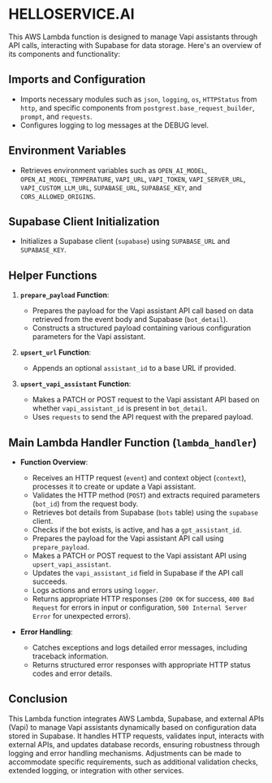# HELLOSERVICE.AI

This AWS Lambda function is designed to manage Vapi assistants through API calls, interacting with Supabase for data storage. Here's an overview of its components and functionality:

## Imports and Configuration

- Imports necessary modules such as `json`, `logging`, `os`, `HTTPStatus` from `http`, and specific components from `postgrest.base_request_builder`, `prompt`, and `requests`.
- Configures logging to log messages at the DEBUG level.

## Environment Variables

- Retrieves environment variables such as `OPEN_AI_MODEL`, `OPEN_AI_MODEL_TEMPERATURE`, `VAPI_URL`, `VAPI_TOKEN`, `VAPI_SERVER_URL`, `VAPI_CUSTOM_LLM_URL`, `SUPABASE_URL`, `SUPABASE_KEY`, and `CORS_ALLOWED_ORIGINS`.

## Supabase Client Initialization

- Initializes a Supabase client (`supabase`) using `SUPABASE_URL` and `SUPABASE_KEY`.

## Helper Functions

1. **`prepare_payload` Function**:
   - Prepares the payload for the Vapi assistant API call based on data retrieved from the event body and Supabase (`bot_detail`).
   - Constructs a structured payload containing various configuration parameters for the Vapi assistant.

2. **`upsert_url` Function**:
   - Appends an optional `assistant_id` to a base URL if provided.

3. **`upsert_vapi_assistant` Function**:
   - Makes a PATCH or POST request to the Vapi assistant API based on whether `vapi_assistant_id` is present in `bot_detail`.
   - Uses `requests` to send the API request with the prepared payload.

## Main Lambda Handler Function (`lambda_handler`)

- **Function Overview**:
  - Receives an HTTP request (`event`) and context object (`context`), processes it to create or update a Vapi assistant.
  - Validates the HTTP method (`POST`) and extracts required parameters (`bot_id`) from the request body.
  - Retrieves bot details from Supabase (`bots` table) using the `supabase` client.
  - Checks if the bot exists, is active, and has a `gpt_assistant_id`.
  - Prepares the payload for the Vapi assistant API call using `prepare_payload`.
  - Makes a PATCH or POST request to the Vapi assistant API using `upsert_vapi_assistant`.
  - Updates the `vapi_assistant_id` field in Supabase if the API call succeeds.
  - Logs actions and errors using `logger`.
  - Returns appropriate HTTP responses (`200 OK` for success, `400 Bad Request` for errors in input or configuration, `500 Internal Server Error` for unexpected errors).

- **Error Handling**:
  - Catches exceptions and logs detailed error messages, including traceback information.
  - Returns structured error responses with appropriate HTTP status codes and error details.

## Conclusion

This Lambda function integrates AWS Lambda, Supabase, and external APIs (Vapi) to manage Vapi assistants dynamically based on configuration data stored in Supabase. It handles HTTP requests, validates input, interacts with external APIs, and updates database records, ensuring robustness through logging and error handling mechanisms. Adjustments can be made to accommodate specific requirements, such as additional validation checks, extended logging, or integration with other services.
